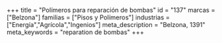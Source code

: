 +++
title = "Polímeros para reparación de bombas"
id = "137"
marcas = ["Belzona"]
familias = ["Pisos y Polímeros"]
industrias = ["Energía","Agrícola","Ingenios"]
meta_description = "Belzona, 1391"
meta_keywords = "reparation de bombas"
+++
